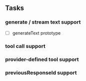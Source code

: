 ## Tasks

### generate / stream text support

- [ ] generateText prototype

### tool call support

### provider-defined tool support

### previousResponseId support
